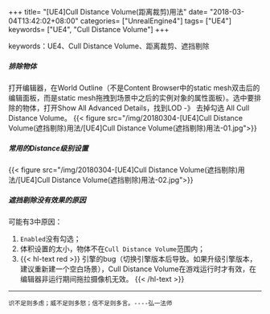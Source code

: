+++
title= "[UE4]Cull Distance Volume(距离裁剪)用法"
date= "2018-03-04T13:42:02+08:00"
categories= ["UnrealEngine4"]
tags= ["UE4"]
keywords= ["UE4", "Cull Distance Volume"]
+++

keywords：UE4、Cull Distance Volume、距离裁剪、遮挡剔除


##### 排除物体
打开编辑器，在World Outline（不是Content Browser中的static mesh双击后的编辑面板，而是static mesh拖拽到场景中之后的实例对象的属性面板）。选中要排除的物体，打开Show All Advanced Details，找到LOD -》 去掉勾选 All Cull Distance Volume。
{{< figure src="/img/20180304-[UE4]Cull Distance Volume(遮挡剔除)用法/[UE4]Cull Distance Volume(遮挡剔除)用法-01.jpg">}}

##### 常用的Distance级别设置
{{< figure src="/img/20180304-[UE4]Cull Distance Volume(遮挡剔除)用法/[UE4]Cull Distance Volume(遮挡剔除)用法-02.jpg">}}

##### 遮挡剔除没有效果的原因

可能有3中原因：

1. `Enabled`没有勾选；
2. 体积设置的太小，物体不在`Cull Distance Volume`范围内；
3. {{< hl-text red >}} 引擎的bug（切换引擎版本后导致。如果升级引擎版本，建议重新建一个空白场景），Cull Distance Volume在游戏运行时才有效，在编辑器非运行期间拖拉摄像机无效。 {{< /hl-text >}}


***
`识不足则多虑；威不足则多怒；信不足则多言。----弘一法师`